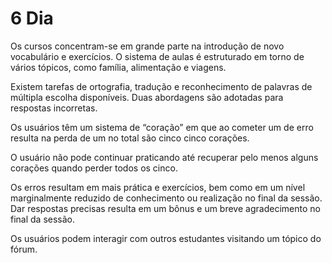 # 6 Dia

Os cursos concentram-se em grande parte na introdução de novo vocabulário e exercícios. O sistema de aulas é estruturado em torno de vários tópicos, como família, alimentação e viagens.

Existem tarefas de ortografia, tradução e reconhecimento de palavras de múltipla escolha disponíveis. Duas abordagens são adotadas para respostas incorretas. 

Os usuários têm um sistema de “coração” em que ao cometer um de erro resulta na perda de um no total são cinco cinco corações.

O usuário não pode continuar praticando até recuperar pelo menos alguns corações quando perder todos os cinco. 

Os erros resultam em mais prática e exercícios, bem como em um nível marginalmente reduzido de conhecimento ou realização no final da sessão. Dar respostas precisas resulta em um bônus e um breve agradecimento no final da sessão. 

Os usuários podem interagir com outros estudantes visitando um tópico do fórum.
